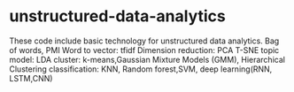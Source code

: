# unstructured-data-analytics
These code include basic technology for unstructured data analytics. 
Bag of words, PMI
Word to vector: tfidf
Dimension reduction: PCA T-SNE
topic model: LDA
cluster: k-means,Gaussian Mixture Models (GMM), Hierarchical Clustering
classification: KNN, Random forest,SVM, deep learning(RNN, LSTM,CNN)
